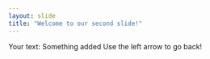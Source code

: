 ```yaml
---
layout: slide
title: "Welcome to our second slide!"
---
```

Your text: Something added
Use the left arrow to go back!
